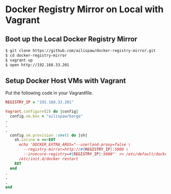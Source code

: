 # Docker Registry Mirror on Local with Vagrant

## Boot up the Local Docker Registry Mirror

```bash
$ git clone https://github.com/ailispaw/docker-registry-mirror.git
$ cd docker-registry-mirror
$ vagrant up
$ open http://192.168.33.201
```

## Setup Docker Host VMs with Vagrant

Put the following code in your Vagrantfile.

```ruby
REGISTRY_IP = "192.168.33.201"

Vagrant.configure(2) do |config|
  config.vm.box = "ailispaw/barge"
.
.
.
  config.vm.provision :shell do |sh|
    sh.inline = <<-EOT
      echo 'DOCKER_EXTRA_ARGS="--userland-proxy=false \
        --registry-mirror=http://#{REGISTRY_IP}:5000 \
        --insecure-registry=#{REGISTRY_IP}:5000"' >> /etc/default/docker
      /etc/init.d/docker restart
    EOT
  end
.
.
.
end
```
